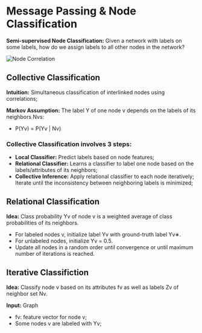 # Message Passing & Node Classification

**Semi-supervised Node Classification:** Given a network with labels on some labels, how do we assign labels to all other nodes in the network?

<img src="https://github.com/zixi-liu/Graphical-Neural-Network/blob/main/Img/node-corr.PNG" alt="Node Correlation"/>

## Collective Classification

**Intuition:** Simultaneous classification of interlinked nodes using correlations;

**Markov Assumption:** The label Y of one node v depends on the labels of its neighbors Nvs:
- P(Yv) = P(Yv | Nv)

### Collective Classification involves 3 steps:
- **Local Classifier:** Predict labels based on node features;
- **Relational Classifier:** Learns a classifier to label one node based on the labels/attributes of its neighbors;
- **Collective Inference:** Apply relational classifier to each node iteratively; Iterate until the inconsistency between neighboring labels is minimized;

## Relational Classification
 
**Idea:** Class probability Yv of node v is a weighted average of class probabilities of its neighbors.

- For labeled nodes v, initialize label Yv with ground-truth label Yv∗.
- For unlabeled nodes, initialize Yv = 0.5.
- Update all nodes in a random order until convergence or until maximum number of iterations is reached.

## Iterative Classifiction

**Idea:** Classify node v based on its attributes fv as well as labels Zv of neighbor set Nv.

**Input:** Graph
- fv: feature vector for node v;
- Some nodes v are labeled with Yv;
